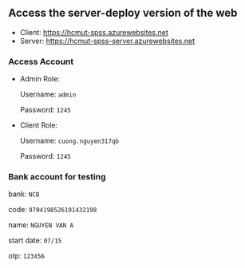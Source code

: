 ## Access the server-deploy version of the web
- Client: https://hcmut-spss.azurewebsites.net
- Server: https://hcmut-spss-server.azurewebsites.net

### Access Account
- Admin Role:

    Username: `admin`

    Password: `1245`

- Client Role:

    Username: `cuong.nguyen317qb`

    Password: `1245`

### Bank account for testing
  bank: `NCB`

  code: `9704198526191432198`

  name: `NGUYEN VAN A`

  start date: `07/15`

  otp: `123456`